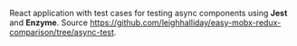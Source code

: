 React application with test cases for testing async components using **Jest** and **Enzyme**. 
Source https://github.com/leighhalliday/easy-mobx-redux-comparison/tree/async-test.